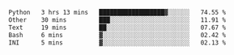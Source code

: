 
<!--START_SECTION:waka-->

```txt
Python   3 hrs 13 mins   ██████████████████▓░░░░░░   74.55 %
Other    30 mins         ███░░░░░░░░░░░░░░░░░░░░░░   11.91 %
Text     19 mins         ██░░░░░░░░░░░░░░░░░░░░░░░   07.67 %
Bash     6 mins          ▓░░░░░░░░░░░░░░░░░░░░░░░░   02.42 %
INI      5 mins          ▓░░░░░░░░░░░░░░░░░░░░░░░░   02.13 %
```

<!--END_SECTION:waka-->

<!--unk0e-ctrlmd-blitzh-Klöggr-->
